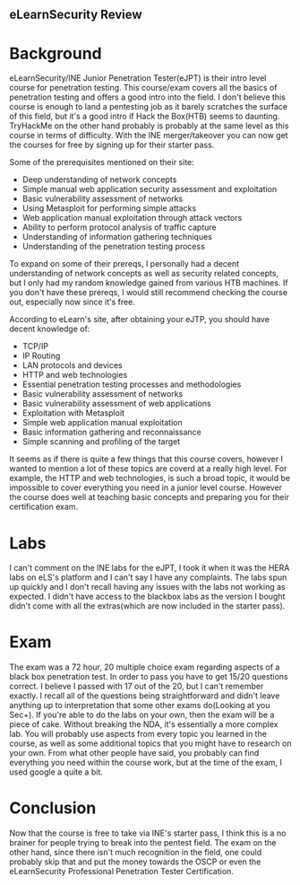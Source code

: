 ## eLearnSecurity Review  

# Background
eLearnSecurity/INE Junior Penetration Tester(eJPT) is their intro level course for penetration testing.  This course/exam covers all the basics of penetration testing and offers a good intro into the field.  I don't believe this course is enough to land a pentesting job as it barely scratches the surface of this field, but it's a good intro if Hack the Box(HTB) seems to daunting.  TryHackMe on the other hand probably is probably at the same level as this course in terms of difficulty.  With the INE merger/takeover you can now get the courses for free by signing up for their starter pass.  

Some of the prerequisites mentioned on their site:
  - Deep understanding of network concepts
  - Simple manual web application security assessment and exploitation
  - Basic vulnerability assessment of networks
  - Using Metasploit for performing simple attacks
  - Web application manual exploitation through attack vectors
  - Ability to perform protocol analysis of traffic capture
  - Understanding of information gathering techniques
  - Understanding of the penetration testing process
  
To expand on some of their prereqs, I personally had a decent understanding of network concepts as well as security related concepts, but I only had my random knowledge gained from various HTB machines.  If you don't have these prereqs, I would still recommend checking the course out, especially now since it's free.

According to eLearn's site, after obtaining your eJTP, you should have decent knowledge of:
  - TCP/IP
  - IP Routing
  - LAN protocols and devices
  - HTTP and web technologies
  - Essential penetration testing processes and methodologies
  - Basic vulnerability assessment of networks
  - Basic vulnerability assessment of web applications
  - Exploitation with Metasploit
  - Simple web application manual exploitation
  - Basic information gathering and reconnaissance
  - Simple scanning and profiling of the target
  
It seems as if there is quite a few things that this course covers, however I wanted to mention a lot of these topics are coverd at a really high level.  For example, the HTTP and web technologies, is such a broad topic, it would be impossible to cover everything you need in a junior level course.  However the course does well at teaching basic concepts and preparing you for their certification exam.

# Labs
I can't comment on the INE labs for the eJPT, I took it when it was the HERA labs on eLS's platform and I can't say I have any complaints.  The labs spun up quickly and I don't recall having any issues with the labs not working as expected.  I didn't have access to the blackbox labs as the version I bought didn't come with all the extras(which are now included in the starter pass).

# Exam  
The exam was a 72 hour, 20 multiple choice exam regarding aspects of a black box penetration test.  In order to pass you have to get 15/20 questions correct.  I believe I passed with 17 out of the 20, but I can't remember exactly.  I recall all of the questions being straightforward and didn't leave anything up to interpretation that some other exams do(Looking at you Sec+).  If you're able to do the labs on your own, then the exam will be a piece of cake.  Without breaking the NDA, it's essentially a more complex lab.  You will probably use aspects from every topic you learned in the course, as well as some additional topics that you might have to research on your own. From what other people have said, you probably can find everything you need within the course work, but at the time of the exam, I used google a quite a bit.

# Conclusion
Now that the course is free to take via INE's starter pass, I think this is a no brainer for people trying to break into the pentest field.  The exam on the other hand, since there isn't much recognition in the field, one could probably skip that and put the money towards the OSCP or even the eLearnSecurity Professional Penetration Tester Certification.


